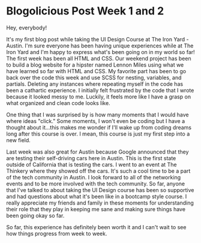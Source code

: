 # Blogolicious Post Week 1 and 2

Hey, everybody! 

It's my first blog post while taking the UI Design Course at The Iron Yard - Austin. I'm sure everyone has been having unique experiences while at The Iron Yard and I'm happy to express what's been going on in my world so far! The first week has been all HTML and CSS. Our weekend project has been to build a blog website for a hipster named Lennon Miles using what we have learned so far with HTML and CSS. My favorite part has been to go back over the code this week and use SCSS for nesting, variables, and partials. Deleting any instances where repeating myself in the code has been a cathartic experience. I initially felt frustrated by the code that I wrote because it looked messy to me. Luckily, it feels more like I have a grasp on what organized and clean code looks like.


One thing that I was surprised by is how many moments that I would have where ideas "click." Some moments, I won't even be coding but I have a thought about it...this makes me wonder if I'll wake up from coding dreams long after this course is over. I mean, this course is just my first step into a new field.


Last week was also great for Austin because Google announced that they are testing their self-driving cars here in Austin. This is the first state outside of California that is testing the cars. I went to an event at The Thinkery where they showed off the cars. It's such a cool time to be a part of the tech community in Austin. I look forward to all of the networking events and to be more involved with the tech community. So far, anyone that I've talked to about taking the UI Design course has been so supportive and had questions about what it's been like in a bootcamp style course. I really appreciate my friends and family in these moments for understanding their role that they play in keeping me sane and making sure things have been going okay so far.


So far, this experience has definitely been worth it and I can't wait to see how things progress from week to week.